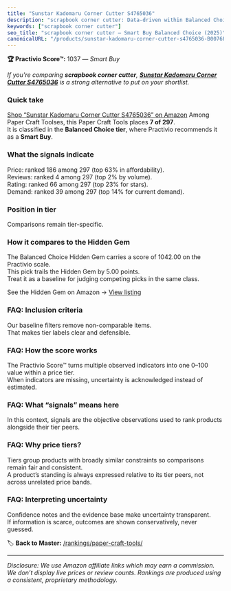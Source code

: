 ```yaml
---
title: "Sunstar Kadomaru Corner Cutter S4765036"
description: "scrapbook corner cutter: Data-driven within Balanced Choice ranking using the Practivio Score™. Positioned by quality, value, demand, findability, momentum."
keywords: ["scrapbook corner cutter"]
seo_title: "scrapbook corner cutter — Smart Buy Balanced Choice (2025)"
canonicalURL: "/products/sunstar-kadomaru-corner-cutter-s4765036-B0076FJ7SS/"
---
```


**🏆 Practivio Score™:** 1037 — _Smart Buy_


*If you're comparing **scrapbook corner cutter**, **[Sunstar Kadomaru Corner Cutter S4765036](https://www.amazon.com/dp/B0076FJ7SS?tag=practivio-20)** is a strong alternative to put on your shortlist.*
### Quick take
[Shop “Sunstar Kadomaru Corner Cutter S4765036” on Amazon](https://www.amazon.com/dp/B0076FJ7SS?tag=practivio-20)
Among Paper Craft Toolses, this Paper Craft Tools places **7 of 297**.  
It is classified in the **Balanced Choice tier**, where Practivio recommends it as a **Smart Buy**.

### What the signals indicate
Price: ranked 186 among 297 (top 63% in affordability).  
Reviews: ranked 4 among 297 (top 2% by volume).  
Rating: ranked 66 among 297 (top 23% for stars).  
Demand: ranked 39 among 297 (top 14% for current demand).

### Position in tier
Comparisons remain tier-specific.

### How it compares to the Hidden Gem
The Balanced Choice Hidden Gem carries a score of 1042.00 on the Practivio scale.  
This pick trails the Hidden Gem by 5.00 points.  
Treat it as a baseline for judging competing picks in the same class.  

See the Hidden Gem on Amazon → [View listing](https://www.amazon.com/dp/B076Z4N4DP?tag=practivio-20)

### FAQ: Inclusion criteria
Our baseline filters remove non-comparable items.  
That makes tier labels clear and defensible.

### FAQ: How the score works
The Practivio Score™ turns multiple observed indicators into one 0–100 value within a price tier.  
When indicators are missing, uncertainty is acknowledged instead of estimated.

### FAQ: What “signals” means here
In this context, signals are the objective observations used to rank products alongside their tier peers.

### FAQ: Why price tiers?
Tiers group products with broadly similar constraints so comparisons remain fair and consistent.  
A product’s standing is always expressed relative to its tier peers, not across unrelated price bands.

### FAQ: Interpreting uncertainty
Confidence notes and the evidence base make uncertainty transparent.  
If information is scarce, outcomes are shown conservatively, never guessed.


🏷️ **Back to Master:** [/rankings/paper-craft-tools/](/rankings/paper-craft-tools/)

---
_Disclosure: We use Amazon affiliate links which may earn a commission. We don’t display live prices or review counts. Rankings are produced using a consistent, proprietary methodology._
